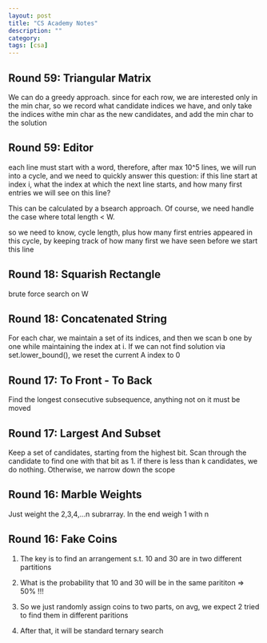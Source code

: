 ```yaml
---
layout: post
title: "CS Academy Notes"
description: ""
category: 
tags: [csa]
---
```


Round 59: Triangular Matrix
---------
We can do a greedy approach. since for each row, we are interested only in the min char, so we record what candidate indices we have, and only take the indices withe min char as the new candidates, and add the min char to the solution

Round 59: Editor
---------
each line must start with a word, therefore, after max 10^5 lines, we will run into a cycle, and we need to quickly answer this question: if this line start at index i, what the index at which the next line starts, and how many first entries we will see on this line?

This can be calculated by a bsearch approach. Of course, we need handle the case where total length < W. 

so we need to know, cycle length, plus how many first entries appeared in this cycle, by keeping track of how many first we have seen before we start this line


Round 18: Squarish Rectangle
---------
brute force search on W 

Round 18: Concatenated String
--------
For each char, we maintain a set of its indices, and then we scan b one by one while maintaining the index at i. If we can not find solution via set.lower_bound(), we reset the current A index to 0

Round 17: To Front - To Back
---------
Find the longest consecutive subsequence, anything not on it must be moved

Round 17: Largest And Subset
---------
Keep a set of candidates, starting from the highest bit. Scan through the candidate to find one with that bit as 1. if there is less than k candidates, we do nothing. Otherwise, we narrow down the scope 


Round 16: Marble Weights
---------
Just weight the 2,3,4,...n subrarray. In the end weigh 1 with n


Round 16: Fake Coins
---------
1. The key is to find an arrangement s.t. 10 and 30 are in two different partitions

2. What is the probability that 10 and 30 will be in the same parititon  => 50% !!!

3. So we just randomly assign coins to two parts, on avg, we expect 2 tried to find them in different paritions

4. After that, it will be standard ternary search
